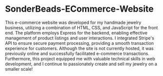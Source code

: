 # SonderBeads-ECommerce-Website
This e-commerce website was developed for my handmade jewelry business, utilizing a combination of HTML, CSS, and JavaScript for the front end. The platform employs Express for the backend, enabling effective management of product listings and user interactions. I integrated Stripe's API to ensure secure payment processing, providing a smooth transaction experience for customers. Although the site is not currently hosted, it was previously online and successfully facilitated e-commerce transactions. Furthermore, this project equipped me with valuable technical skills in web development, and I continue to passionately create and sell my jewelry on a smaller scale!
